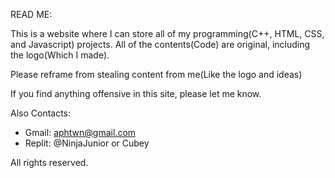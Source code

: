 READ ME:

This is a website where I can store all of my programming(C++, HTML, CSS, and Javascript) projects. All of the contents(Code) are original, including the logo(Which I made).

Please reframe from stealing content from me(Like the logo and ideas)

If you find anything offensive in this site, please let me know. 

Also
Contacts: 

 - Gmail: aphtwn@gmail.com
 - Replit: @NinjaJunior or Cubey



All rights reserved.
